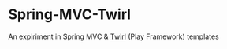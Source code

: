 Spring-MVC-Twirl
================

An expiriment in Spring MVC &amp; [Twirl][0] (Play Framework) templates

[0]: https://github.com/playframework/twirl


